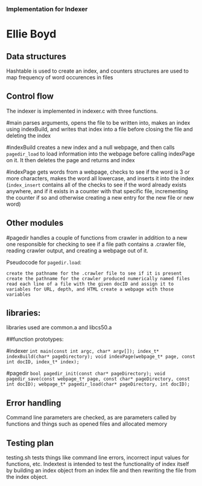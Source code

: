 ### Implementation for Indexer
# Ellie Boyd

## Data structures

Hashtable is used to create an index, and counters structures are used to map frequency of word occurences in files

## Control flow

The indexer is implemented in indexer.c with three functions.

#main
parses arguments, opens the file to be written into, makes an index using indexBuild, and writes that index into a file before closing the file and deleting the index

#indexBuild
creates a new index and a null webpage, and then calls `pagedir_load` to load information into the webpage before calling indexPage on it. It then deletes the page and returns and index

#indexPage
gets words from a webpage, checks to see if the word is 3 or more characters, makes the word all lowercase, and inserts it into the index (`index_insert` contains all of the checks to see if the word already exists anywhere, and if it exists in a counter with that specific file, incrementing the counter if so and otherwise creating a new entry for the new file or new word)

## Other modules

#pagedir
handles a couple of functions from crawler in addition to a new one responsible for checking to see if a file path contains a .crawler file, reading crawler output, and creating a webpage out of it.

Pseudocode for `pagedir.load`:

`create the pathname for the .crawler file to see if it is present
create the pathname for the crawler produced numerically named files
read each line of a file with the given docID and assign it to variables for URL, depth, and HTML
create a webpage with those variables`

## libraries:

libraries used are common.a and libcs50.a


##function prototypes:

#indexer
`int main(const int argc, char* argv[]);
index_t* indexBuild(char* pageDirectory);
void indexPage(webpage_t* page, const int docID, index_t* index);
`

#pagedir
`bool pagedir_init(const char* pageDirectory);
void pagedir_save(const webpage_t* page, const char* pageDirectory, const int docID);
webpage_t* pagedir_load(char* pageDirectory, int docID);
`

## Error handling

Command line parameters are checked, as are parameters called by functions and things such as opened files and allocated memory

## Testing plan

testing.sh tests things like command line errors, incorrect input values for functions, etc. Indextest is intended to test the functionality of index itself by building an index object from an index file and then rewriting the file from the index object.
